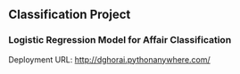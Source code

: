## Classification Project

### Logistic Regression Model for Affair Classification

Deployment URL: http://dghorai.pythonanywhere.com/
